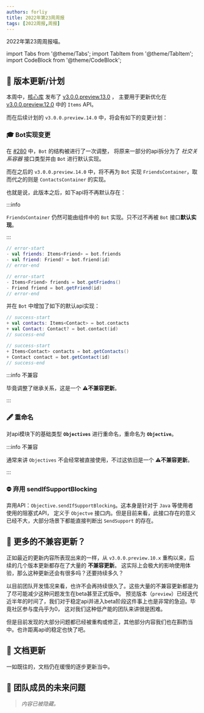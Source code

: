 ```yaml
---
authors: forliy
title: 2022年第23周周报
tags: [2022周报,周报]
---
```



2022年第23周周报喵。

<!--truncate-->

import Tabs from '@theme/Tabs';
import TabItem from '@theme/TabItem';
import CodeBlock from '@theme/CodeBlock';

## 🚀 版本更新/计划
本周中，[核心库](https://github.com/simple-robot/simpler-robot) 发布了
[v3.0.0.preview.13.0](https://github.com/simple-robot/simpler-robot/releases/tag/v3.0.0.preview.13.0) ，
主要用于更新优化在 [v3.0.0.preview.12.0](https://github.com/simple-robot/simpler-robot/releases/tag/v3.0.0.preview.12.0) 
中的 `Items` API。

而在后续计划的 `v3.0.0.preview.14.0` 中，将会有如下的变更计划：

### 🎓 Bot实现变更
在 [#280](https://github.com/simple-robot/simpler-robot/pull/280) 中，`Bot` 的结构被进行了一次调整，
将原来一部分的api拆分为了 _社交关系容器_ 接口类型并由 `Bot` 进行默认实现。

而在之后的 `v3.0.0.preview.14.0` 中，将不再为 `Bot` 实现 `FriendsContainer`，取而代之的则是 `ContactsContainer` 的实现。

也就是说，此版本之后，如下api将不再默认存在：

:::info

`FriendsContainer` 仍然可能由组件中的 `Bot` 实现。只不过不再被 `Bot` 接口**默认实现**。

:::

<Tabs groupId="code">
<TabItem value="Kotlin">

```kotlin
// error-start
- val friends: Items<Friend> = bot.friends
- val friend: Friend? = bot.friend(id)
// error-end
```

</TabItem>
<TabItem value="Java">

```java
// error-start
- Items<Friend> friends = bot.getFriedns()
- Friend friend = bot.getFriend(id)
// error-end
```

</TabItem>
</Tabs>

并在 `Bot` 中增加了如下的默认api实现：

<Tabs groupId="code">
<TabItem value="Kotlin">

```kotlin
// success-start
+ val contacts: Items<Contact> = bot.contacts
+ val Contact: Contact? = bot.contact(id)
// success-end
```

</TabItem>
<TabItem value="Java">

```java
// success-start
+ Items<Contact> contacts = bot.getContacts()
+ Contact contact = bot.getContact(id)
// success-end
```

</TabItem>
</Tabs>

:::info 不兼容

毕竟调整了继承关系，这是一个 **⚠️不兼容更新**。

:::

### 🖋 重命名
对api模块下的基础类型 **`Objectives`** 进行重命名，重命名为 **`Objective`**。

:::info 不兼容

通常来讲 `Objectives` 不会经常被直接使用，不过这依旧是一个 **⚠️不兼容更新**。

:::


### ⛔️ 弃用 sendIfSupportBlocking
弃用API：`Objective.sendIfSupportBlocking`。这本身是针对于 `Java` 等使用者使用的阻塞式API，
定义于 `Objectve` 接口内。但是目前来看，此接口存在的意义已经不大，大部分场景下都能直接判断出 `SendSupport` 的存在。 


## 🫣 更多的不兼容更新？
正如最近的更新内容所表现出来的一样，从 `v3.0.0.preview.10.x` 重构以来，后续的几个版本更新都存在了大量的 **不兼容更新**。
这实际上会极大的影响使用体验，那么这种更新还会有很多吗？还要持续多久？

以目前团队开发情况来看，也许不会再持续很久了。这些大量的不兼容更新都是为了尽可能减少这种问题发生在beta甚至正式版中。
预览版本（`preview`）已经迭代近半年的时间了，我们对于稳定api并进入beta阶段这件事上也是非常的急迫。毕竟社区参与度~~几乎~~为0，
这对我们这种低产能的团队来讲很是困难。

但是目前发现的大部分问题都已经被重构或修正，其他部分内容我们也在斟酌当中。也许距离api的稳定也快了吧。


## 📖 文档更新
一如既往的，文档仍在缓慢的逐步更新当中。

## 🤔 团队成员的未来问题
> *内容已被隐藏。*

